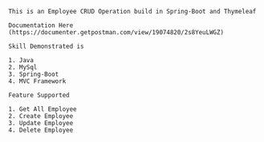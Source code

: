     This is an Employee CRUD Operation build in Spring-Boot and Thymeleaf
    
    Documentation Here (https://documenter.getpostman.com/view/19074820/2s8YeuLWGZ)
    
    Skill Demonstrated is
    
    1. Java
    2. MySql
    3. Spring-Boot
    4. MVC Framework
    
    Feature Supported
    
    1. Get All Employee
    2. Create Employee
    3. Update Employee
    4. Delete Employee
    
